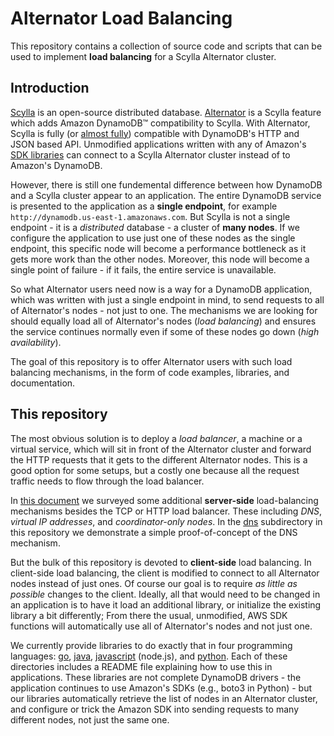 # Alternator Load Balancing

This repository contains a collection of source code and scripts that can
be used to implement **load balancing** for a Scylla Alternator cluster.

## Introduction

[Scylla](https://github.com/scylladb/scylla) is an open-source distributed
database.  [Alternator](https://docs.scylladb.com/using-scylla/alternator/)
is a Scylla feature which adds Amazon DynamoDB&trade; compatibility to
Scylla. With Alternator, Scylla is fully (or [almost fully](https://github.com/scylladb/scylla/blob/master/docs/alternator/alternator.md#current-compatibility-with-dynamodb))
compatible with DynamoDB's HTTP and JSON based API. Unmodified applications
written with any of Amazon's [SDK libraries](https://aws.amazon.com/tools/)
can connect to a Scylla Alternator cluster instead of to Amazon's DynamoDB.

However, there is still one fundemental difference between how DynamoDB
and a Scylla cluster appear to an application. The entire DynamoDB service
is presented to the application as a **single endpoint**, for example
`http://dynamodb.us-east-1.amazonaws.com`. But Scylla is not a single
endpoint - it is a _distributed_ database - a cluster of **many nodes**.
If we configure the application to use just one of these nodes as the
single endpoint, this specific node will become a performance bottleneck
as it gets more work than the other nodes. Moreover, this node will become
a single point of failure - if it fails, the entire service is unavailable.

So what Alternator users need now is a way for a DynamoDB application, which
was written with just a single endpoint in mind, to send requests to all of
Alternator's nodes - not just to one. The mechanisms we are looking for should
equally load all of Alternator's nodes (_load balancing_) and ensures the
service continues normally even if some of these nodes go down (_high
availability_).

The goal of this repository is to offer Alternator users with such
load balancing mechanisms, in the form of code examples, libraries,
and documentation.

## This repository

The most obvious solution is to deploy a _load balancer_, a machine
or a virtual service, which will sit in front of the Alternator cluster
and forward the HTTP requests that it gets to the different Alternator nodes.
This is a good option for some setups, but a costly one because all the
request traffic needs to flow through the load balancer.

In [this document](https://docs.google.com/document/d/1twgrs6IM1B10BswMBUNqm7bwu5HCm47LOYE-Hdhuu_8/) we surveyed some additional **server-side**
load-balancing mechanisms besides the TCP or HTTP load balancer.
These including _DNS_, _virtual IP addresses_, and _coordinator-only nodes_.
In the [dns](dns) subdirectory in this repository we demonstrate a simple
proof-of-concept of the DNS mechanism.

But the bulk of this repository is devoted to **client-side** load balancing.
In client-side load balancing, the client is modified to connect to all
Alternator nodes instead of just ones. Of course our goal is to require
_as little as possible_ changes to the client. Ideally, all that would need 
to be changed in an application is to have it load an additional library,
or initialize the existing library a bit differently; From there the usual,
unmodified, AWS SDK functions will automatically use all of Alternator's
nodes and not just one.

We currently provide libraries to do exactly that in four programming
languages: [go](go), [java](java), [javascript](javascript) (node.js), and
[python](python). Each of these directories includes a README file
explaining how to use this in applications. These libraries are not
complete DynamoDB drivers - the application continues to use Amazon's
SDKs (e.g., boto3 in Python) - but our libraries automatically retrieve
the list of nodes in an Alternator cluster, and configure or trick
the Amazon SDK into sending requests to many different nodes, not just
the same one.
